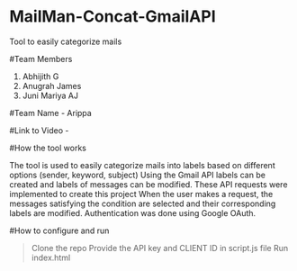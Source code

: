 # MailMan-Concat-GmailAPI
Tool to easily categorize mails

#Team Members
1) Abhijith G
2) Anugrah James
3) Juni Mariya AJ

#Team Name - Arippa

#Link to Video -

#How the tool works

The tool is used to easily categorize mails into labels based on different options (sender, keyword, subject)
Using the Gmail API labels can be created and labels of messages can be modified. These API requests were implemented to create this project
When the user makes a request, the messages satisfying the condition are selected and their corresponding labels are modified.
Authentication was done using Google OAuth.

#How to configure and run

> Clone the repo
> Provide the API key and CLIENT ID in script.js file
> Run index.html
